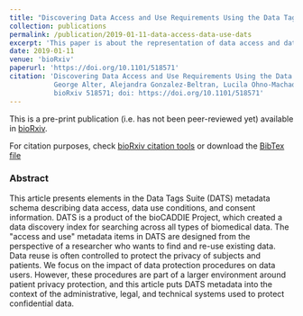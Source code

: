 ```yaml
---
title: "Discovering Data Access and Use Requirements Using the Data Tag Suite (DATS)"
collection: publications
permalink: /publication/2019-01-11-data-access-data-use-dats
excerpt: 'This paper is about the representation of data access and data use requirements for the Data Tag Suite (DATS) model.'
date: 2019-01-11
venue: 'bioRxiv'
paperurl: 'https://doi.org/10.1101/518571'
citation: 'Discovering Data Access and Use Requirements Using the Data Tag Suite (DATS) Model
           George Alter, Alejandra Gonzalez-Beltran, Lucila Ohno-Machado, Philippe Rocca-Serra
           bioRxiv 518571; doi: https://doi.org/10.1101/518571'
---
```


This is a pre-print publication (i.e. has not been peer-reviewed yet) available in [bioRxiv](https://doi.org/10.1101/518571).

For citation purposes, check [bioRxiv citation tools](https://doi.org/10.1101/518571) or download the [BibTex file](https://agbeltran.github.io/publications/bibtex/2019-01-11-data-access-data-use-dats.bib)

### Abstract 

This article presents elements in the Data Tags Suite (DATS) metadata schema describing data access, data use conditions, and consent information. DATS is a product of the bioCADDIE Project, which created a data discovery index for searching across all types of biomedical data. The "access and use" metadata items in DATS are designed from the perspective of a researcher who wants to find and re-use existing data. Data reuse is often controlled to protect the privacy of subjects and patients. We focus on the impact of data protection procedures on data users. However, these procedures are part of a larger environment around patient privacy protection, and this article puts DATS metadata into the context of the administrative, legal, and technical systems used to protect confidential data.


